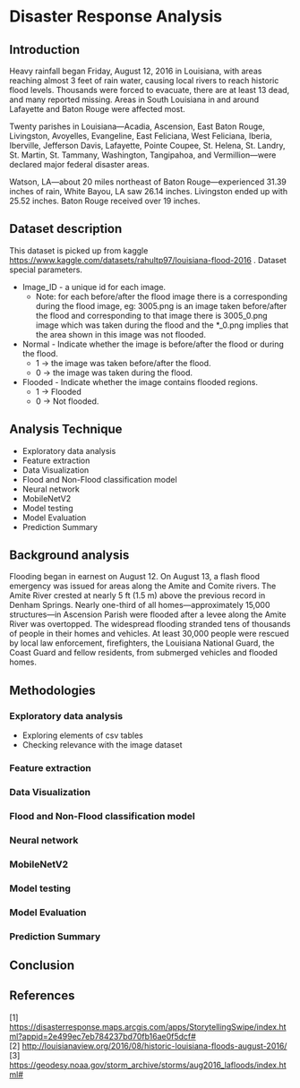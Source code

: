 # Disaster Response Analysis

## Introduction
Heavy rainfall began Friday, August 12, 2016 in Louisiana, with areas reaching almost 3 feet of rain water, causing local rivers to reach historic flood levels. Thousands were forced to evacuate, there are at least 13 dead, and many reported missing. Areas in South Louisiana in and around Lafayette and Baton Rouge were affected most.

Twenty parishes in Louisiana—Acadia, Ascension, East Baton Rouge, Livingston, Avoyelles, Evangeline, East Feliciana, West Feliciana, Iberia, Iberville, Jefferson Davis, Lafayette, Pointe Coupee, St. Helena, St. Landry, St. Martin, St. Tammany, Washington, Tangipahoa, and Vermillion—were declared major federal disaster areas.

Watson, LA—about 20 miles northeast of Baton Rouge—experienced 31.39 inches of rain, White Bayou, LA saw 26.14 inches. Livingston ended up with 25.52 inches. Baton Rouge received over 19 inches.

## Dataset description 

This dataset is picked up from kaggle https://www.kaggle.com/datasets/rahultp97/louisiana-flood-2016 .
Dataset special parameters.

- Image_ID - a unique id for each image.
    - Note: for each before/after the flood image there is a corresponding during the flood image, eg: 3005.png is an image taken before/after the flood and corresponding to that image there is 3005_0.png image which was taken during the flood and the *_0.png implies that the area shown in this image was not flooded.
- Normal - Indicate whether the image is before/after the flood or during the flood.
    - 1 -> the image was taken before/after the flood.
    - 0 -> the image was taken during the flood.
- Flooded - Indicate whether the image contains flooded regions.
   -  1 -> Flooded
   -  0 -> Not flooded.

## Analysis Technique
- Exploratory data analysis
- Feature extraction
- Data Visualization
- Flood and Non-Flood classification model
- Neural network
- MobileNetV2
- Model testing
- Model Evaluation
- Prediction Summary

## Background analysis
Flooding began in earnest on August 12. On August 13, a flash flood emergency was issued for areas along the Amite and Comite rivers.
The Amite River crested at nearly 5 ft (1.5 m) above the previous record in Denham Springs. Nearly one-third of all homes—approximately 15,000 structures—in Ascension Parish were flooded after a levee along the Amite River was overtopped.
The widespread flooding stranded tens of thousands of people in their homes and vehicles. At least 30,000 people were rescued by local law enforcement, firefighters, the Louisiana National Guard, the Coast Guard and fellow residents, from submerged vehicles and flooded homes.

## Methodologies
### Exploratory data analysis
- Exploring elements of csv tables
- Checking relevance with the image dataset
### Feature extraction
### Data Visualization
### Flood and Non-Flood classification model
### Neural network
### MobileNetV2
### Model testing
### Model Evaluation
### Prediction Summary

## Conclusion

## References
[1] https://disasterresponse.maps.arcgis.com/apps/StorytellingSwipe/index.html?appid=2e499ec7eb784237bd70fb16ae0f5dcf# <br>
[2] http://louisianaview.org/2016/08/historic-louisiana-floods-august-2016/ <br>
[3] https://geodesy.noaa.gov/storm_archive/storms/aug2016_lafloods/index.html# <br>
